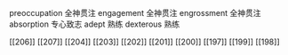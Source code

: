 




preoccupation 全神贯注
engagement 全神贯注
engrossment 全神贯注
absorption 专心致志
adept 熟练
dexterous 熟练

[[206]]
[[207]]
[[204]]
[[203]]
[[202]]
[[201]]
[[200]]
[[197]]
[[199]]
[[198]]